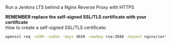 Run a Jenkins LTS behind a Nginx Reverse Proxy with HTTPS  

**REMEMBER replace the self-signed SSL/TLS certificate with your certificate**  
How to create a self-signed SSL/TLS certificate:  
```bash
openssl req -x509 -nodes -days 3650 -newkey rsa:2048 -keyout nginx/cert/nginx-selfsigned.key -out nginx/cert/nginx-selfsigned.crt
```
